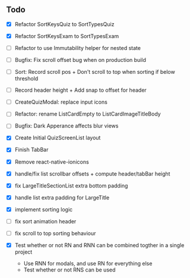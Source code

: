## Todo

- [x] Refactor SortKeysQuiz to SortTypesQuiz
- [x] Refactor SortKeysExam to SortTypesExam
- [ ] Refactor to use Immutability helper for nested state
- [ ] Bugfix: Fix scroll offset bug when on production build
- [ ] Sort: Record scroll pos + Don't scroll to top when sorting if below threshold
- [ ] Record header height + Add snap to offset for header
- [ ] CreateQuizModal: replace input icons
- [ ] Refactor: rename ListCardEmpty to ListCardImageTitleBody
- [ ] Bugfix: Dark Apperance affects blur views

- [x] Create Initial QuizScreenList layout
- [x] Finish TabBar
- [x] Remove react-native-ionicons
- [x] handle/fix list scrollbar offsets + compute header/tabBar height
- [x] fix LargeTitleSectionList extra bottom padding
- [x] handle list extra padding for LargeTitle
- [x] implement sorting logic
- [ ] fix sort animation header
- [ ] fix scroll to top sorting behaviour
- [x] Test whether or not RN and RNN can be combined togther in a single project
  * Use RNN for modals, and use RN for everything else
  * Test whether or not RNS can be used

